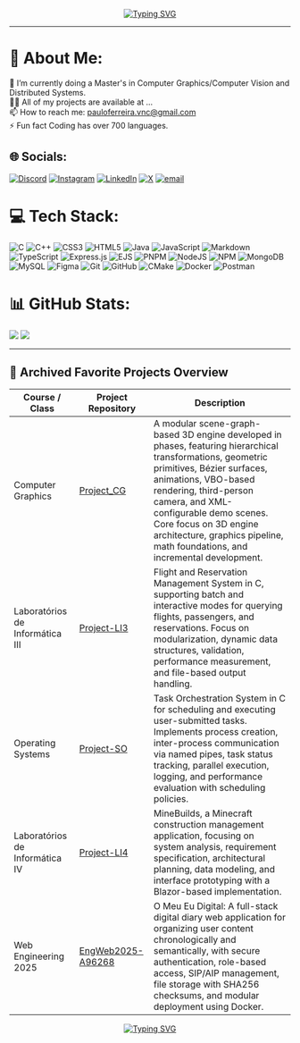 <p align="center">
  <!-- Typing SVG by DenverCoder1 - https://github.com/DenverCoder1/readme-typing-svg -->
  <a href="https://git.io/typing-svg"><img src="https://readme-typing-svg.demolab.com?font=Fira+Code&size=30&pause=1000&color=A2F2F7&center=true&vCenter=true&width=435&lines=Yo%2C+I'm+Paulo!;Software+Engineer!;Find+my+work+here!" alt="Typing SVG" /></a>
</p>

---

# 💫 About Me:
🌱 I’m currently doing a Master's in Computer Graphics/Computer Vision and Distributed Systems. <br>👨‍💻 All of my projects are available at ...<br>📫 How to reach me: pauloferreira.vnc@gmail.com<br>⚡ Fun fact Coding has over 700 languages.

## 🌐 Socials:
[![Discord](https://img.shields.io/badge/Discord-%237289DA.svg?logo=discord&logoColor=white)](https://discord.gg/https://discord.gg/4jrMp5zA77) [![Instagram](https://img.shields.io/badge/Instagram-%23E4405F.svg?logo=Instagram&logoColor=white)](https://instagram.com/pauloferreira_a) [![LinkedIn](https://img.shields.io/badge/LinkedIn-%230077B5.svg?logo=linkedin&logoColor=white)](https://linkedin.com/in/pauloarf) [![X](https://img.shields.io/badge/X-black.svg?logo=X&logoColor=white)](https://x.com/pauloarf2) [![email](https://img.shields.io/badge/Email-D14836?logo=gmail&logoColor=white)](mailto:pauloferreira.vnc@gmail.com) 

# 💻 Tech Stack:
![C](https://img.shields.io/badge/c-%2300599C.svg?style=for-the-badge&logo=c&logoColor=white) ![C++](https://img.shields.io/badge/c++-%2300599C.svg?style=for-the-badge&logo=c%2B%2B&logoColor=white) ![CSS3](https://img.shields.io/badge/css3-%231572B6.svg?style=for-the-badge&logo=css3&logoColor=white) ![HTML5](https://img.shields.io/badge/html5-%23E34F26.svg?style=for-the-badge&logo=html5&logoColor=white) ![Java](https://img.shields.io/badge/java-%23ED8B00.svg?style=for-the-badge&logo=openjdk&logoColor=white) ![JavaScript](https://img.shields.io/badge/javascript-%23323330.svg?style=for-the-badge&logo=javascript&logoColor=%23F7DF1E) ![Markdown](https://img.shields.io/badge/markdown-%23000000.svg?style=for-the-badge&logo=markdown&logoColor=white) ![TypeScript](https://img.shields.io/badge/typescript-%23007ACC.svg?style=for-the-badge&logo=typescript&logoColor=white) ![Express.js](https://img.shields.io/badge/express.js-%23404d59.svg?style=for-the-badge&logo=express&logoColor=%2361DAFB) ![EJS](https://img.shields.io/badge/ejs-%23B4CA65.svg?style=for-the-badge&logo=ejs&logoColor=black) ![PNPM](https://img.shields.io/badge/pnpm-%234a4a4a.svg?style=for-the-badge&logo=pnpm&logoColor=f69220) ![NodeJS](https://img.shields.io/badge/node.js-6DA55F?style=for-the-badge&logo=node.js&logoColor=white) ![NPM](https://img.shields.io/badge/NPM-%23CB3837.svg?style=for-the-badge&logo=npm&logoColor=white) ![MongoDB](https://img.shields.io/badge/MongoDB-%234ea94b.svg?style=for-the-badge&logo=mongodb&logoColor=white) ![MySQL](https://img.shields.io/badge/mysql-4479A1.svg?style=for-the-badge&logo=mysql&logoColor=white) ![Figma](https://img.shields.io/badge/figma-%23F24E1E.svg?style=for-the-badge&logo=figma&logoColor=white) ![Git](https://img.shields.io/badge/git-%23F05033.svg?style=for-the-badge&logo=git&logoColor=white) ![GitHub](https://img.shields.io/badge/github-%23121011.svg?style=for-the-badge&logo=github&logoColor=white) ![CMake](https://img.shields.io/badge/CMake-%23008FBA.svg?style=for-the-badge&logo=cmake&logoColor=white) ![Docker](https://img.shields.io/badge/docker-%230db7ed.svg?style=for-the-badge&logo=docker&logoColor=white) ![Postman](https://img.shields.io/badge/Postman-FF6C37?style=for-the-badge&logo=postman&logoColor=white)

# 📊 GitHub Stats:
![](https://nirzak-streak-stats.vercel.app/?user=Pauloarf&theme=radical&hide_border=false)
![](https://github-readme-stats.vercel.app/api/top-langs/?username=Pauloarf&theme=radical&hide_border=false&include_all_commits=false&count_private=false&layout=compact)

---

## 🚀 Archived Favorite Projects Overview

| Course / Class | Project Repository | Description |
|---|---|---|
| Computer Graphics | [Project_CG](https://github.com/Pauloarf/Project_CG) | A modular scene-graph-based 3D engine developed in phases, featuring hierarchical transformations, geometric primitives, Bézier surfaces, animations, VBO-based rendering, third-person camera, and XML-configurable demo scenes. Core focus on 3D engine architecture, graphics pipeline, math foundations, and incremental development. |
| Laboratórios de Informática III | [Project-LI3](https://github.com/Pauloarf/Project-LI3) | Flight and Reservation Management System in C, supporting batch and interactive modes for querying flights, passengers, and reservations. Focus on modularization, dynamic data structures, validation, performance measurement, and file-based output handling. |
| Operating Systems | [Project-SO](https://github.com/Pauloarf/Project-SO) | Task Orchestration System in C for scheduling and executing user-submitted tasks. Implements process creation, inter-process communication via named pipes, task status tracking, parallel execution, logging, and performance evaluation with scheduling policies. |
| Laboratórios de Informática IV | [Project-LI4](https://github.com/Pauloarf/Project-LI4) | MineBuilds, a Minecraft construction management application, focusing on system analysis, requirement specification, architectural planning, data modeling, and interface prototyping with a Blazor-based implementation. |
| Web Engineering 2025 | [EngWeb2025-A96268](https://github.com/Pauloarf/EngWeb2025-A96268/tree/main/Projeto_Compilador) | O Meu Eu Digital: A full-stack digital diary web application for organizing user content chronologically and semantically, with secure authentication, role-based access, SIP/AIP management, file storage with SHA256 checksums, and modular deployment using Docker. |




<p align="center">
  <!-- Typing SVG by DenverCoder1 - https://github.com/DenverCoder1/readme-typing-svg -->
  <a href="https://git.io/typing-svg"><img src="https://readme-typing-svg.demolab.com?font=Fira+Code&size=15&pause=1000&color=A2F2F7&center=true&vCenter=true&width=443&lines=Built+to+play%2C+made+to+win.+%F0%9F%8E%AE;Code+your+next+adventure.+%F0%9F%95%B9%EF%B8%8F;Pixel+by+pixel%2C+dream+becomes+game.+%F0%9F%94%A5" alt="Typing SVG" /></a>
</p>
